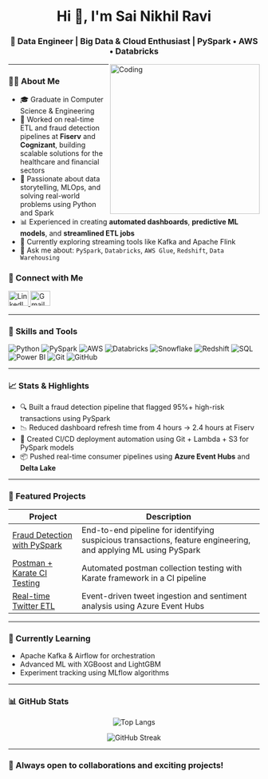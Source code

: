 <!-- GitHub README for Sai Nikhil Ravi -->

<h1 align="center">Hi 👋, I'm Sai Nikhil Ravi</h1>
<h3 align="center">🚀 Data Engineer | Big Data & Cloud Enthusiast | PySpark • AWS • Databricks</h3>


<p>
    <img align="right" alt="Coding" width="300" src="https://cdn.dribbble.com/users/1162077/screenshots/3848914/programmer.gif" />

---

### 👨‍💼 About Me

- 🎓 Graduate in Computer Science & Engineering  
- 🏢 Worked on real-time ETL and fraud detection pipelines at **Fiserv** and **Cognizant**, building scalable solutions for the healthcare and financial sectors  
- 🧠 Passionate about data storytelling, MLOps, and solving real-world problems using Python and Spark  
- 📊 Experienced in creating **automated dashboards**, **predictive ML models**, and **streamlined ETL jobs**  
- 🌱 Currently exploring streaming tools like Kafka and Apache Flink  
- 💬 Ask me about: `PySpark`, `Databricks`, `AWS Glue`, `Redshift`, `Data Warehousing`


### 👤 Connect with Me

<p align="left">
<a href="https://linkedin.com/in/nikhil-r13011999" target="_blank">
<img src="https://raw.githubusercontent.com/rahuldkjain/github-profile-readme-generator/master/src/images/icons/Social/linked-in-alt.svg" alt="LinkedIn" height="30" width="40"/>
</a>
<a href="mailto:raavinikhil2212@gmail.com" target="_blank">
<img src="https://img.shields.io/badge/-Gmail-ea4335?style=flat-square&logo=Gmail&logoColor=white" alt="Gmail" height="30" width="40"/>
</a>
</p>

---

### 🔧 Skills and Tools

![Python](https://img.shields.io/badge/Python-3776AB?logo=python&logoColor=white)
![PySpark](https://img.shields.io/badge/PySpark-EE4C2C?logo=apache-spark&logoColor=white)
![AWS](https://img.shields.io/badge/AWS-232F3E?logo=amazon-aws&logoColor=white)
![Databricks](https://img.shields.io/badge/Databricks-E34A1F?logo=databricks&logoColor=white)
![Snowflake](https://img.shields.io/badge/Snowflake-56B9EB?logo=snowflake&logoColor=white)
![Redshift](https://img.shields.io/badge/AWS%20Redshift-8C4FFF?logo=amazon-aws&logoColor=white)
![SQL](https://img.shields.io/badge/SQL-4479A1?logo=mysql&logoColor=white)
![Power BI](https://img.shields.io/badge/PowerBI-F2C811?logo=powerbi&logoColor=white)
![Git](https://img.shields.io/badge/Git-F05032?logo=git&logoColor=white)
![GitHub](https://img.shields.io/badge/GitHub-181717?logo=github&logoColor=white)

---

### 📈 Stats & Highlights

- 🔍 Built a fraud detection pipeline that flagged 95%+ high-risk transactions using PySpark  
- 📉 Reduced dashboard refresh time from 4 hours → 2.4 hours at Fiserv  
- 📂 Created CI/CD deployment automation using Git + Lambda + S3 for PySpark models  
- 📦 Pushed real-time consumer pipelines using **Azure Event Hubs** and **Delta Lake**

---

### 📌 Featured Projects

| Project | Description |
|--------|-------------|
| [Fraud Detection with PySpark](https://github.com/nikhil-raavi/fraud-detection-bank-transactions) | End-to-end pipeline for identifying suspicious transactions, feature engineering, and applying ML using PySpark |
| [Postman + Karate CI Testing](#) | Automated postman collection testing with Karate framework in a CI pipeline |
| [Real-time Twitter ETL](#) | Event-driven tweet ingestion and sentiment analysis using Azure Event Hubs |

---

### 🧠 Currently Learning

- Apache Kafka & Airflow for orchestration  
- Advanced ML with XGBoost and LightGBM  
- Experiment tracking using MLflow algorithms

---

### 📊 GitHub Stats

<p align="center">
<img src="https://github-readme-stats.vercel.app/api/top-langs?username=nikhil-raavi&show_icons=true&locale=en&layout=compact" alt="Top Langs"/>
</p>

<p align="center">
<img src="https://github-readme-streak-stats.herokuapp.com/?user=nikhil-raavi" alt="GitHub Streak"/>
</p>

---

### 🌟 Always open to collaborations and exciting projects!
